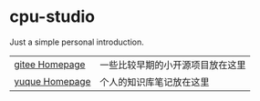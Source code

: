 # cpu-studio
Just a simple personal introduction.

|  |  |
| -- | -- |
| [gitee Homepage](https://gitee.com/furtherbank) | 一些比较早期的小开源项目放在这里 |
| [yuque Homepage](https://www.yuque.com/furtherbank) | 个人的知识库笔记放在这里 |
